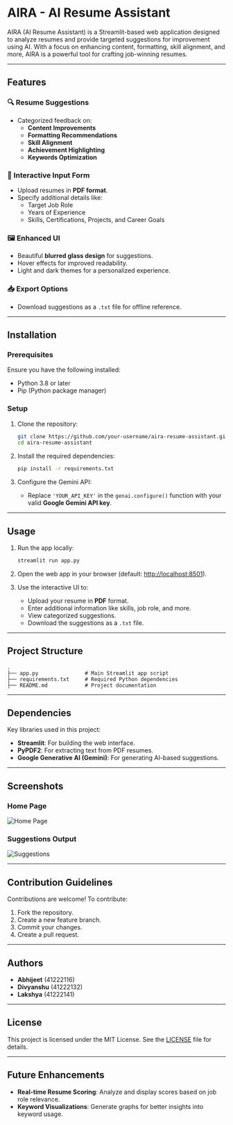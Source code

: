# AIRA - AI Resume Assistant

AIRA (AI Resume Assistant) is a Streamlit-based web application designed to analyze resumes and provide targeted suggestions for improvement using AI. With a focus on enhancing content, formatting, skill alignment, and more, AIRA is a powerful tool for crafting job-winning resumes.

---

## Features

### 🔍 Resume Suggestions
- Categorized feedback on:
  - **Content Improvements**
  - **Formatting Recommendations**
  - **Skill Alignment**
  - **Achievement Highlighting**
  - **Keywords Optimization**

### 🌟 Interactive Input Form
- Upload resumes in **PDF format**.
- Specify additional details like:
  - Target Job Role
  - Years of Experience
  - Skills, Certifications, Projects, and Career Goals

### 🖼️ Enhanced UI
- Beautiful **blurred glass design** for suggestions.
- Hover effects for improved readability.
- Light and dark themes for a personalized experience.

### 📥 Export Options
- Download suggestions as a `.txt` file for offline reference.

---

## Installation

### Prerequisites
Ensure you have the following installed:
- Python 3.8 or later
- Pip (Python package manager)

### Setup
1. Clone the repository:
   ```bash
   git clone https://github.com/your-username/aira-resume-assistant.git
   cd aira-resume-assistant
   ```

2. Install the required dependencies:
   ```bash
   pip install -r requirements.txt
   ```

3. Configure the Gemini API:
   - Replace `'YOUR_API_KEY'` in the `genai.configure()` function with your valid **Google Gemini API key**.

---

## Usage

1. Run the app locally:
   ```bash
   streamlit run app.py
   ```

2. Open the web app in your browser (default: [http://localhost:8501](http://localhost:8501)).

3. Use the interactive UI to:
   - Upload your resume in **PDF** format.
   - Enter additional information like skills, job role, and more.
   - View categorized suggestions.
   - Download the suggestions as a `.txt` file.

---

## Project Structure

```plaintext
.
├── app.py               # Main Streamlit app script
├── requirements.txt     # Required Python dependencies
├── README.md            # Project documentation
```

---

## Dependencies

Key libraries used in this project:
- **Streamlit**: For building the web interface.
- **PyPDF2**: For extracting text from PDF resumes.
- **Google Generative AI (Gemini)**: For generating AI-based suggestions.

---

## Screenshots

### Home Page
![Home Page](path-to-screenshot/home.png)

### Suggestions Output
![Suggestions](path-to-screenshot/suggestions.png)

---

## Contribution Guidelines

Contributions are welcome! To contribute:
1. Fork the repository.
2. Create a new feature branch.
3. Commit your changes.
4. Create a pull request.

---

## Authors

- **Abhijeet** (41222116)
- **Divyanshu** (41222132)
- **Lakshya** (41222141)

---

## License

This project is licensed under the MIT License. See the [LICENSE](LICENSE) file for details.

---

## Future Enhancements
- **Real-time Resume Scoring**: Analyze and display scores based on job role relevance.
- **Keyword Visualizations**: Generate graphs for better insights into keyword usage.

